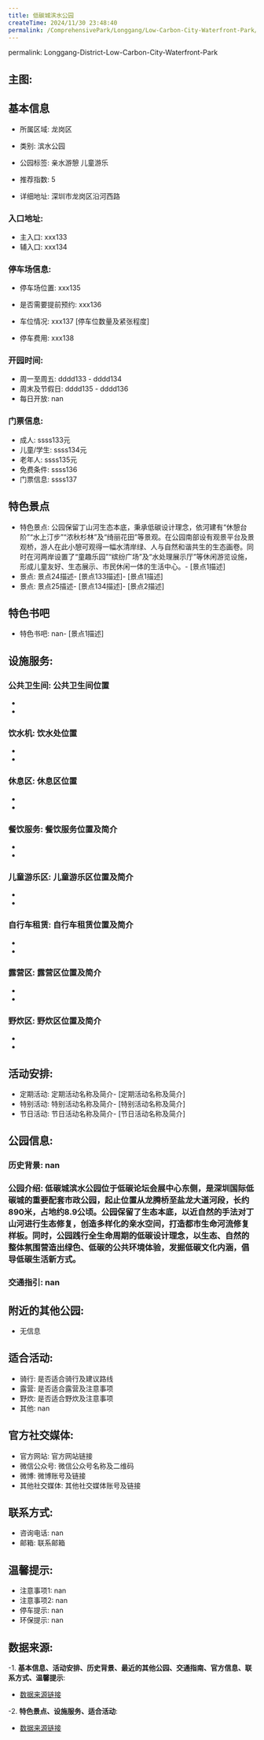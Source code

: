 ```yaml
---
title: 低碳城滨水公园
createTime: 2024/11/30 23:48:40
permalink: /ComprehensivePark/Longgang/Low-Carbon-City-Waterfront-Park/
---
```

permalink: Longgang-District-Low-Carbon-City-Waterfront-Park
<!-- <!-- ## 游玩路径: -->


## 主图:
<ImageCard
image="https://cgj.sz.gov.cn/img/4/4005/4005923/10775151.jpg"
title= "低碳城滨水公园"
description= "低碳城滨水公园位于低碳论坛会展中心东侧，是深圳国际低碳城的重要配套市政公园，起止位置从龙腾桥至盐龙大道河段，长约890米，占地约8.9公顷。公园保留了生态本底，"
date="2024/11/30"
href="/"
author="深圳公园"
/>

## 基本信息

- 所属区域: 龙岗区

- 类别: 滨水公园

- 公园标签: 亲水游憩 儿童游乐

- 推荐指数: 5

- 详细地址: 深圳市龙岗区沿河西路

### 入口地址:
- 主入口: xxx133
- 辅入口: xxx134
### 停车场信息:
- 停车场位置: xxx135

- 是否需要提前预约: xxx136

- 车位情况: xxx137 [停车位数量及紧张程度]

- 停车费用: xxx138

### 开园时间:
- 周一至周五: dddd133 - dddd134
- 周末及节假日: dddd135 - dddd136
- 每日开放: nan

### 门票信息:
- 成人: ssss133元
- 儿童/学生: ssss134元
- 老年人: ssss135元
- 免费条件: ssss136
- 门票信息: ssss137
## 特色景点
- 特色景点: 公园保留丁山河生态本底，秉承低碳设计理念，依河建有“休憩台阶”“水上汀步”“浓秋杉林”及“绮丽花田”等景观。在公园南部设有观景平台及景观桥，游人在此小憩可观得一幅水清岸绿、人与自然和谐共生的生态画卷。同时在河两岸设置了“童趣乐园”“缤纷广场”及“水处理展示厅”等休闲游览设施，形成儿童友好、生态展示、市民休闲一体的生活中心。- [景点1描述]
- 景点: 景点24描述- [景点133描述]- [景点1描述]
- 景点: 景点25描述- [景点134描述]- [景点2描述]
## 特色书吧
- 特色书吧: nan- [景点1描述]
## 设施服务:
### 公共卫生间: 公共卫生间位置
- 
- 
### 饮水机: 饮水处位置
- 
- 
### 休息区: 休息区位置
- 
- 
### 餐饮服务: 餐饮服务位置及简介
- 
- 
### 儿童游乐区: 儿童游乐区位置及简介
- 
- 
### 自行车租赁: 自行车租赁位置及简介
- 
- 
### 露营区: 露营区位置及简介
- 
- 
### 野炊区: 野炊区位置及简介

- 
- 
## 活动安排:
- 定期活动: 定期活动名称及简介- [定期活动名称及简介]
- 特别活动: 特别活动名称及简介- [特别活动名称及简介]
- 节日活动: 节日活动名称及简介- [节日活动名称及简介]
## 公园信息:
### 历史背景: nan
### 公园介绍: 低碳城滨水公园位于低碳论坛会展中心东侧，是深圳国际低碳城的重要配套市政公园，起止位置从龙腾桥至盐龙大道河段，长约890米，占地约8.9公顷。公园保留了生态本底，以近自然的手法对丁山河进行生态修复，创造多样化的亲水空间，打造都市生命河流修复样板。同时，公园践行全生命周期的低碳设计理念，以生态、自然的整体氛围营造出绿色、低碳的公共环境体验，发掘低碳文化内涵，倡导低碳生活新方式。
### 交通指引: nan

## 附近的其他公园:
- 无信息

## 适合活动:
- 骑行: 是否适合骑行及建议路线
- 露营: 是否适合露营及注意事项
- 野炊: 是否适合野炊及注意事项
- 其他: nan

## 官方社交媒体:
- 官方网站: 官方网站链接
- 微信公众号: 微信公众号名称及二维码
- 微博: 微博账号及链接
- 其他社交媒体: 其他社交媒体账号及链接

## 联系方式:
- 咨询电话: nan
- 邮箱: 联系邮箱

## 温馨提示:
- 注意事项1: nan
- 注意事项2: nan
- 停车提示: nan
- 环保提示: nan

## 数据来源:
-1. **基本信息、活动安排、历史背景、最近的其他公园、交通指南、官方信息、联系方式、温馨提示**:
- [数据来源链接](https://cgj.sz.gov.cn/xsmh/gysz/csgy/content/post_10775151.html)

-2. **特色景点、设施服务、适合活动**:
- [数据来源链接](https://cgj.sz.gov.cn/xsmh/gysz/csgy/content/post_10775151.html)

